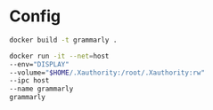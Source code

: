 # Config

``` bash
docker build -t grammarly .
```

``` bash
docker run -it --net=host 
--env="DISPLAY" 
--volume="$HOME/.Xauthority:/root/.Xauthority:rw" 
--ipc host 
--name grammarly
grammarly
```


